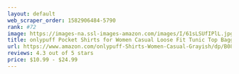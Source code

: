 ```yaml
---
layout: default 
﻿web_scraper_order: 1582906484-5790
rank: #72
image: https://images-na.ssl-images-amazon.com/images/I/61sLSUfIPlL.jpg
title: onlypuff Pocket Shirts for Women Casual Loose Fit Tunic Top Baggy Comfy Blouse
url: https://www.amazon.com/onlypuff-Shirts-Women-Casual-Grayish/dp/B083Y3CZV2/ref=zg_mw_fashion_72?_encoding=UTF8&psc=1&refRID=AZBY6YMEBY865ZWC08K7
reviews: 4.3 out of 5 stars
price: $10.99 - $24.99
---
```

